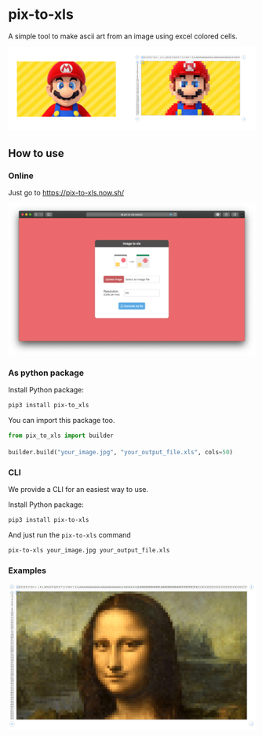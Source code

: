 # pix-to-xls

A simple tool to make ascii art from an image using excel colored cells.


![mario](images/mario@2x-min.png)
  
## How to use

### Online

Just go to https://pix-to-xls.now.sh/ 

![mario](images/screenshot-min.png)

### As python package

Install Python package:

```bash
pip3 install pix-to_xls
```

You can import this package too.

```python
from pix_to_xls import builder

builder.build("your_image.jpg", "your_output_file.xls", cols=50)
```

### CLI

We provide a CLI for an easiest way to use.

Install Python package:

```bash
pip3 install pix-to-xls
```

And just run the `pix-to-xls` command

```bash
pix-to-xls your_image.jpg your_output_file.xls
```

### Examples

![mario](images/monalisa-min.png)



 